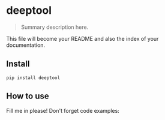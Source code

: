 # deeptool
> Summary description here.


This file will become your README and also the index of your documentation.

## Install

`pip install deeptool`

## How to use

Fill me in please! Don't forget code examples:
